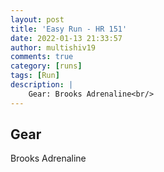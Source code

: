 ```yaml
---
layout: post
title: 'Easy Run - HR 151'
date: 2022-01-13 21:33:57
author: multishiv19
comments: true
category: [runs]
tags: [Run]
description: |
    Gear: Brooks Adrenaline<br/>
---
```


## Gear
Brooks Adrenaline



<div width='100%' class='strava-embed-placeholder' data-embed-type='activity' data-embed-id='6515856817'></div>
<script src='https://strava-embeds.com/embed.js'></script>

